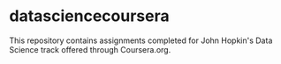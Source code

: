 # datasciencecoursera
This repository contains assignments completed for John Hopkin's Data Science track offered through Coursera.org.
